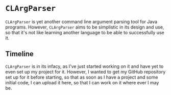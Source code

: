 # `CLArgParser`
`CLArgParser` is yet another command line argument parsing tool for Java programs. However, `CLArgParser` aims to be simplistic in its design and use, so that it's not like learning another language to be able to successfully use it.

## Timeline
`CLArgParser` is in its infacy, as I've just started working on it and have yet to even set up my project for it. However, I wanted to get my GitHub repository set up for it before starting, so that as soon as I have a project and some initial code, I can upload it here, so that I can work on it where ever I may be.

